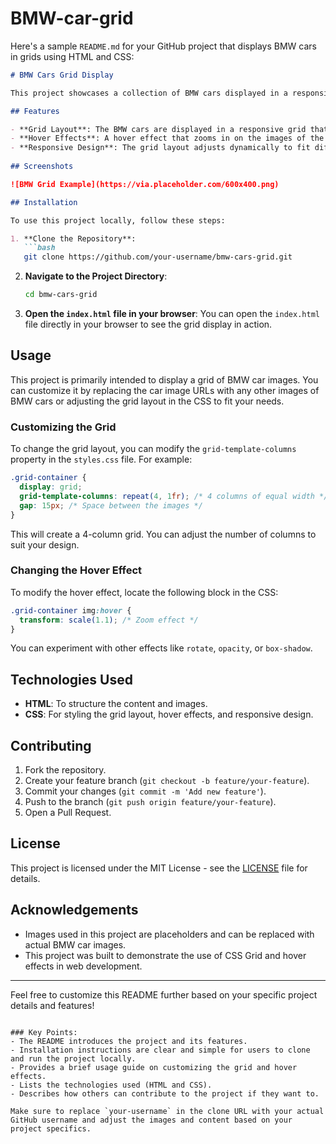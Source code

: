 # BMW-car-grid
Here's a sample `README.md` for your GitHub project that displays BMW cars in grids using HTML and CSS:

```markdown
# BMW Cars Grid Display

This project showcases a collection of BMW cars displayed in a responsive grid layout using HTML and CSS. Each car image is neatly arranged using CSS Grid, providing a clean and interactive presentation.

## Features

- **Grid Layout**: The BMW cars are displayed in a responsive grid that adapts to various screen sizes.
- **Hover Effects**: A hover effect that zooms in on the images of the cars, making the interaction more engaging.
- **Responsive Design**: The grid layout adjusts dynamically to fit different screen sizes, ensuring a good user experience on both mobile and desktop devices.
  
## Screenshots

![BMW Grid Example](https://via.placeholder.com/600x400.png)

## Installation

To use this project locally, follow these steps:

1. **Clone the Repository**:
   ```bash
   git clone https://github.com/your-username/bmw-cars-grid.git
   ```

2. **Navigate to the Project Directory**:
   ```bash
   cd bmw-cars-grid
   ```

3. **Open the `index.html` file in your browser**:
   You can open the `index.html` file directly in your browser to see the grid display in action.

## Usage

This project is primarily intended to display a grid of BMW car images. You can customize it by replacing the car image URLs with any other images of BMW cars or adjusting the grid layout in the CSS to fit your needs.

### Customizing the Grid
To change the grid layout, you can modify the `grid-template-columns` property in the `styles.css` file. For example:

```css
.grid-container {
  display: grid;
  grid-template-columns: repeat(4, 1fr); /* 4 columns of equal width */
  gap: 15px; /* Space between the images */
}
```

This will create a 4-column grid. You can adjust the number of columns to suit your design.

### Changing the Hover Effect
To modify the hover effect, locate the following block in the CSS:

```css
.grid-container img:hover {
  transform: scale(1.1); /* Zoom effect */
}
```

You can experiment with other effects like `rotate`, `opacity`, or `box-shadow`.

## Technologies Used

- **HTML**: To structure the content and images.
- **CSS**: For styling the grid layout, hover effects, and responsive design.

## Contributing

1. Fork the repository.
2. Create your feature branch (`git checkout -b feature/your-feature`).
3. Commit your changes (`git commit -m 'Add new feature'`).
4. Push to the branch (`git push origin feature/your-feature`).
5. Open a Pull Request.

## License

This project is licensed under the MIT License - see the [LICENSE](LICENSE) file for details.

## Acknowledgements

- Images used in this project are placeholders and can be replaced with actual BMW car images.
- This project was built to demonstrate the use of CSS Grid and hover effects in web development.

---

Feel free to customize this README further based on your specific project details and features!
```

### Key Points:
- The README introduces the project and its features.
- Installation instructions are clear and simple for users to clone and run the project locally.
- Provides a brief usage guide on customizing the grid and hover effects.
- Lists the technologies used (HTML and CSS).
- Describes how others can contribute to the project if they want to.

Make sure to replace `your-username` in the clone URL with your actual GitHub username and adjust the images and content based on your project specifics.
